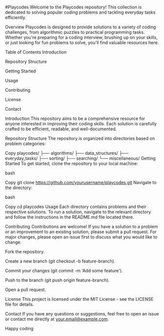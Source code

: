 #Playcodes
Welcome to the Playcodes repository! This collection is dedicated to solving popular coding problems and tackling everyday tasks efficiently.

Overview
Playcodes is designed to provide solutions to a variety of coding challenges, from algorithmic puzzles to practical programming tasks. Whether you're preparing for a coding interview, brushing up on your skills, or just looking for fun problems to solve, you'll find valuable resources here.

Table of Contents
Introduction

Repository Structure

Getting Started

Usage

Contributing

License

Contact

Introduction
This repository aims to be a comprehensive resource for anyone interested in improving their coding skills. Each solution is carefully crafted to be efficient, readable, and well-documented.

Repository Structure
The repository is organized into directories based on problem categories:


Copy
playcodes/
├── algorithms/
├── data_structures/
├── everyday_tasks/
├── sorting/
├── searching/
└── miscellaneous/
Getting Started
To get started, clone the repository to your local machine:

bash

Copy
git clone https://github.com/yourusername/playcodes.git
Navigate to the directory:

bash

Copy
cd playcodes
Usage
Each directory contains problems and their respective solutions. To run a solution, navigate to the relevant directory and follow the instructions in the README.md file located there.

Contributing
Contributions are welcome! If you have a solution to a problem or an improvement to an existing solution, please submit a pull request. For major changes, please open an issue first to discuss what you would like to change.

Fork the repository.

Create a new branch (git checkout -b feature-branch).

Commit your changes (git commit -m 'Add some feature').

Push to the branch (git push origin feature-branch).

Open a pull request.

License
This project is licensed under the MIT License - see the LICENSE file for details.

Contact
If you have any questions or suggestions, feel free to open an issue or contact me directly at your.email@example.com.

Happy coding
